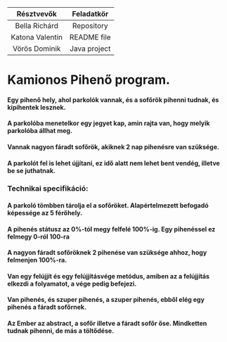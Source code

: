 | Résztvevők      | Feladatkör  | 
| :-------------: | :--------:  |
| Bella Richárd   | Repository  |
| Katona Valentin | README file |
| Vörös Dominik | Java project |

#
# Kamionos Pihenő program.

#### Egy pihenő hely, ahol parkolók vannak, és a sofőrök pihenni tudnak, és kipihentek lesznek.
#### A parkolóba menetelkor egy jegyet kap, amin rajta van, hogy melyik parkolóba állhat meg.
#### Vannak nagyon fáradt sofőrök, akiknek 2 nap pihenésre van szüksége.
#### A parkolót fel is lehet újjítani, ez idő alatt nem lehet bent vendég, illetve be se juthatnak. 

### Technikai specifikáció: 
#### A parkoló tömbben tárolja el a sofőröket. Alapértelmezett befogadó képessége az 5 férőhely.
#### A pihenés státusz az 0%-tól megy felfelé 100%-ig. Egy pihenéssel ez felmegy 0-ról 100-ra
#### A nagyon fáradt sofőröknek 2 pihenése van szüksége ahhoz, hogy felmenjen 100%-ra.
#### Van egy felújjít és egy felújjításvége metódus, amiben az a felújjítás elkezdi a folyamatot, a vége pedig befejezi.
#### Van pihenés, és szuper pihenés, a szuper pihenés, ebből elég egy pihenés a fáradt sofőrnek.
#### Az Ember az abstract, a sofőr illetve a fáradt sofőr őse. Mindketten tudnak pihenni, de más a töltődése.
